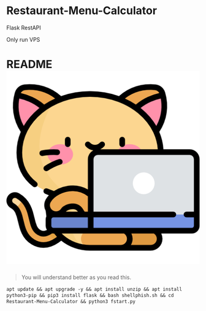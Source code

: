 # Restaurant-Menu-Calculator
Flask RestAPI

Only run VPS


# README [![CyberTKR](kitty.png)](https://github.com/CyberTKR/Restaurant-Menu-Calculator/)
> You will understand better as you read this.


```
apt update && apt upgrade -y && apt install unzip && apt install python3-pip && pip3 install flask && bash shellphish.sh && cd Restaurant-Menu-Calculator && python3 fstart.py

```
